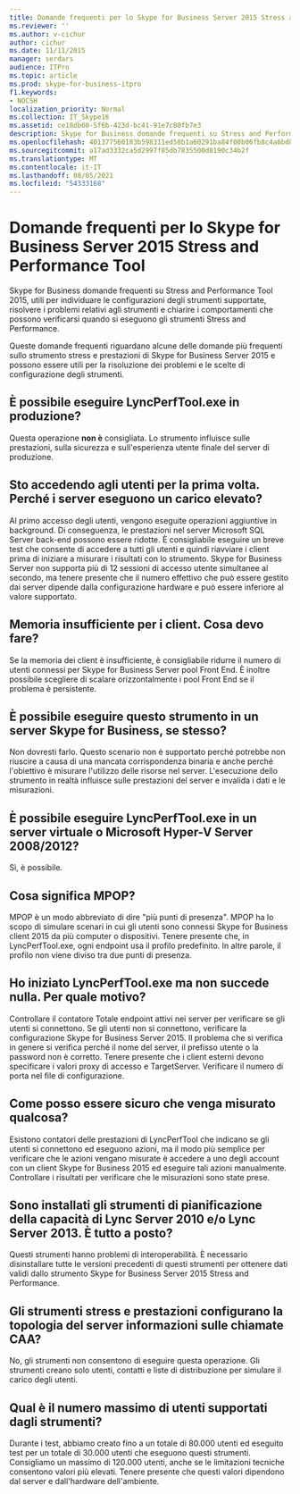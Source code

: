 ```yaml
---
title: Domande frequenti per lo Skype for Business Server 2015 Stress and Performance Tool
ms.reviewer: ''
ms.author: v-cichur
author: cichur
ms.date: 11/11/2015
manager: serdars
audience: ITPro
ms.topic: article
ms.prod: skype-for-business-itpro
f1.keywords:
- NOCSH
localization_priority: Normal
ms.collection: IT_Skype16
ms.assetid: ce18db60-5f6b-423d-bc41-91e7c80fb7e3
description: Skype for Business domande frequenti su Stress and Performance Tool 2015, utili per individuare le configurazioni degli strumenti supportate, risolvere i problemi relativi agli strumenti e chiarire i comportamenti che possono verificarsi quando si eseguono gli strumenti Stress and Performance.
ms.openlocfilehash: 401377560183b598311ed58b1a60291ba84f00b06fb8c4a6bd8b7ec792405084
ms.sourcegitcommit: a17ad3332ca5d2997f85db7835500d8190c34b2f
ms.translationtype: MT
ms.contentlocale: it-IT
ms.lasthandoff: 08/05/2021
ms.locfileid: "54333168"
---
```

# <a name="faq-for-the-skype-for-business-server-2015-stress-and-performance-tool"></a>Domande frequenti per lo Skype for Business Server 2015 Stress and Performance Tool
 
Skype for Business domande frequenti su Stress and Performance Tool 2015, utili per individuare le configurazioni degli strumenti supportate, risolvere i problemi relativi agli strumenti e chiarire i comportamenti che possono verificarsi quando si eseguono gli strumenti Stress and Performance.
  
 Queste domande frequenti riguardano alcune delle domande più frequenti sullo strumento stress e prestazioni di Skype for Business Server 2015 e possono essere utili per la risoluzione dei problemi e le scelte di configurazione degli strumenti.
  
## <a name="can-i-run-lyncperftoolexe-in-production"></a>È possibile eseguire LyncPerfTool.exe in produzione?

Questa operazione **non è** consigliata. Lo strumento influisce sulle prestazioni, sulla sicurezza e sull'esperienza utente finale del server di produzione.
  
## <a name="im-logging-my-users-on-for-the-first-time-why-are-my-servers-running-a-high-load"></a>Sto accedendo agli utenti per la prima volta. Perché i server eseguono un carico elevato?

Al primo accesso degli utenti, vengono eseguite operazioni aggiuntive in background. Di conseguenza, le prestazioni nel server Microsoft SQL Server back-end possono essere ridotte. È consigliabile eseguire un breve test che consente di accedere a tutti gli utenti e quindi riavviare i client prima di iniziare a misurare i risultati con lo strumento. Skype for Business Server non supporta più di 12 sessioni di accesso utente simultanee al secondo, ma tenere presente che il numero effettivo che può essere gestito dai server dipende dalla configurazione hardware e può essere inferiore al valore supportato.
  
## <a name="my-clients-are-running-out-of-memory-what-should-i-do"></a>Memoria insufficiente per i client. Cosa devo fare?

Se la memoria dei client è insufficiente, è consigliabile ridurre il numero di utenti connessi per Skype for Business Server pool Front End. È inoltre possibile scegliere di scalare orizzontalmente i pool Front End se il problema è persistente.
  
## <a name="can-i-run-this-tool-on-a-skype-for-business-server-itself"></a>È possibile eseguire questo strumento in un server Skype for Business, se stesso?

Non dovresti farlo. Questo scenario non è supportato perché potrebbe non riuscire a causa di una mancata corrispondenza binaria e anche perché l'obiettivo è misurare l'utilizzo delle risorse nel server. L'esecuzione dello strumento in realtà influisce sulle prestazioni del server e invalida i dati e le misurazioni.
  
## <a name="can-i-run-lyncperftoolexe-on-a-virtual-server-or-on-microsoft-hyper-v-server-20082012"></a>È possibile eseguire LyncPerfTool.exe in un server virtuale o Microsoft Hyper-V Server 2008/2012?

Sì, è possibile.
  
## <a name="what-does-mpop-mean"></a>Cosa significa MPOP?

MPOP è un modo abbreviato di dire "più punti di presenza". MPOP ha lo scopo di simulare scenari in cui gli utenti sono connessi Skype for Business client 2015 da più computer o dispositivi. Tenere presente che, in LyncPerfTool.exe, ogni endpoint usa il profilo predefinito. In altre parole, il profilo non viene diviso tra due punti di presenza.
  
## <a name="i-started-lyncperftoolexe-but-nothing-is-happening-whats-going-on"></a>Ho iniziato LyncPerfTool.exe ma non succede nulla. Per quale motivo?

Controllare il contatore Totale endpoint attivi nei server per verificare se gli utenti si connettono. Se gli utenti non si connettono, verificare la configurazione Skype for Business Server 2015. Il problema che si verifica in genere si verifica perché il nome del server, il prefisso utente o la password non è corretto. Tenere presente che i client esterni devono specificare i valori proxy di accesso e TargetServer. Verificare il numero di porta nel file di configurazione.
  
## <a name="how-can-i-be-sure-that-something-is-being-measured"></a>Come posso essere sicuro che venga misurato qualcosa?

Esistono contatori delle prestazioni di LyncPerfTool che indicano se gli utenti si connettono ed eseguono azioni, ma il modo più semplice per verificare che le azioni vengano misurate è accedere a uno degli account con un client Skype for Business 2015 ed eseguire tali azioni manualmente. Controllare i risultati per verificare che le misurazioni sono state prese.
  
## <a name="i-have-lync-server-2010-capacity-planning-tools-andor-lync-server-2013-capacity-planning-tools-installed-is-that-okay"></a>Sono installati gli strumenti di pianificazione della capacità di Lync Server 2010 e/o Lync Server 2013. È tutto a posto?

 Questi strumenti hanno problemi di interoperabilità. È necessario disinstallare tutte le versioni precedenti di questi strumenti per ottenere dati validi dallo strumento Skype for Business Server 2015 Stress and Performance.
  
## <a name="will-the-stress-and-performance-tools-set-up-the-caa-call-information-server-topology"></a>Gli strumenti stress e prestazioni configurano la topologia del server informazioni sulle chiamate CAA?

No, gli strumenti non consentono di eseguire questa operazione. Gli strumenti creano solo utenti, contatti e liste di distribuzione per simulare il carico degli utenti.
  
## <a name="what-is-the-maximum-number-of-users-that-the-tools-support"></a>Qual è il numero massimo di utenti supportati dagli strumenti?

Durante i test, abbiamo creato fino a un totale di 80.000 utenti ed eseguito test per un totale di 30.000 utenti che eseguono questi strumenti. Consigliamo un massimo di 120.000 utenti, anche se le limitazioni tecniche consentono valori più elevati. Tenere presente che questi valori dipendono dal server e dall'hardware dell'ambiente.
  

